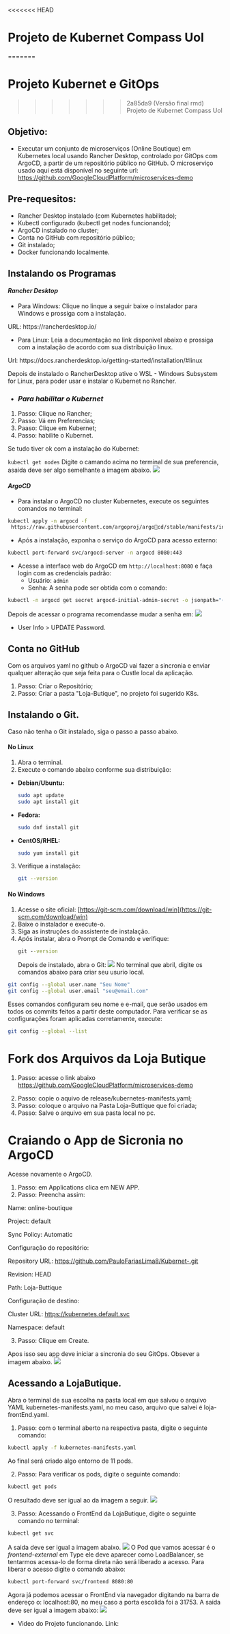 <<<<<<< HEAD
# Projeto de Kubernet Compass Uol
=======
# Projeto Kubernet e GitOps
>>>>>>> 2a85da9 (Versão final rmd)
Projeto de Kubernet Compass Uol

## Objetivo: 
- Executar um conjunto de microserviços (Online Boutique) em Kubernetes 
local usando Rancher Desktop, controlado por GitOps com ArgoCD, a partir de 
um repositório público no GitHub.
O microserviço usado aqui está disponível no seguinte url: 
https://github.com/GoogleCloudPlatform/microservices-demo

## Pre-requesitos: 

- Rancher Desktop instalado (com Kubernetes habilitado);
- Kubectl configurado (kubectl get nodes funcionando);
- ArgoCD instalado no cluster;
- Conta no GitHub com repositório público;
- Git instalado;
- Docker funcionando localmente.

## Instalando os Programas 

#### *Rancher Desktop*

- Para Windows: Clique no linque a seguir baixe o instalador para Windows e prossiga com a instalação.
<p> URL:
https://rancherdesktop.io/ 

- Para Linux: Leia a documentação no link disponivel abaixo e prossiga com a instalação de acordo com sua distribuição linux.
<p>
Url: https://docs.rancherdesktop.io/getting-started/installation/#linux
<p>
Depois de instalado o RancherDesktop ative o WSL - Windows Subsystem for Linux, para poder usar e instalar o Kubernet no Rancher. 
<p>

- ### *Para habilitar o Kubernet*
 1. Passo: Clique no Rancher;
 2. Passo: Vá em Preferencias;
 3. Paaso: Clique em Kubernet;
 4. Passo: habilite o Kubernet.

 Se tudo tiver ok com a instalação do Kubernet:

 ```kubectl get nodes```
 Digite o camando acima no terminal de sua preferencia, asaida deve ser algo semelhante a imagem abaixo. 
 ![](img/image2.png)

#### *ArgoCD*
- Para instalar o ArgoCD no cluster Kubernetes, execute os seguintes comandos no terminal:

```bash kubectl create namespace argocd 
kubectl apply -n argocd -f
 https://raw.githubusercontent.com/argoproj/argo￾cd/stable/manifests/install.yaml
```
- Após a instalação, exponha o serviço do ArgoCD para acesso externo:

```bash 
kubectl port-forward svc/argocd-server -n argocd 8080:443
```
- Acesse a interface web do ArgoCD em `http://localhost:8080` e faça login com as credenciais padrão:
  - Usuário: `admin`
  - Senha: A senha pode ser obtida com o comando:
  
```bash 
kubectl -n argocd get secret argocd-initial-admin-secret -o jsonpath="{.data.password}" | base64 -d; echo
```
Depois de acessar o programa recomendasse mudar a senha em: 
![](img/image3.png)
- User Info > UPDATE Password. 

## Conta no GitHub
 Com os arquivos yaml no github o ArgoCD vai fazer a sincronia e enviar qualquer alteração que seja feita para o Custle local da aplicação. <p>
 1. Passo: Criar o Repositório;
 2. Passo: Criar a pasta  "Loja-Butique", no projeto foi sugerido K8s.

 ## Instalando o Git.
 Caso não tenha o Git instalado, siga o passo a passo abaixo.
 <p>

#### **No Linux**

1. Abra o terminal.
2. Execute o comando abaixo conforme sua distribuição:

- **Debian/Ubuntu:**
  ```bash
  sudo apt update
  sudo apt install git
  ```

- **Fedora:**
  ```bash
  sudo dnf install git
  ```

- **CentOS/RHEL:**
  ```bash
  sudo yum install git
  ```

3. Verifique a instalação:
   ```bash
   git --version
   ```

#### **No Windows**

1. Acesse o site oficial: [https://git-scm.com/download/win](https://git-scm.com/download/win)
2. Baixe o instalador e execute-o.
3. Siga as instruções do assistente de instalação.
4. Após instalar, abra o Prompt de Comando e verifique:
   ```cmd
   git --version
   ```
   Depois de instalado, abra o Git: 
   ![](img/image4.png)
   No terminal que abril, digite os comandos abaixo para criar seu usurio local.
  ```bash
  git config --global user.name "Seu Nome"
  git config --global user.email "seu@email.com"
  ```
  Esses comandos configuram seu nome e e-mail, que serão usados em todos os commits feitos a partir deste computador. Para verificar se as configurações foram aplicadas corretamente, execute:

  ```bash
  git config --global --list
  ```
# Fork dos Arquivos da Loja Butique

1. Passo: acesse o link abaixo
https://github.com/GoogleCloudPlatform/microservices-demo
<p>

 2. Passo: copie o aquivo de release/kubernetes-manifests.yaml;
 3. Passo: coloque o arquivo na Pasta Loja-Buttique que foi criada;
 4. Passo: Salve o arquivo em sua pasta local no pc. 

 # Craiando o App de Sicronia no ArgoCD
 Acesse novamente o ArgoCD.
 1. Passo: em Applications clica em NEW APP.
 2. Passo: Preencha assim:

Name: online-boutique

Project: default

Sync Policy: Automatic

Configuração do repositório: 

Repository URL: https://github.com/PauloFariasLima8/Kubernet-.git

Revision: HEAD

Path: Loja-Buttique

Configuração de destino:

Cluster URL: https://kubernetes.default.svc

Namespace: default

3. Passo: Clique em Create.

Apos isso seu app deve iniciar a sincronia do seu GitOps. 
Obsever a imagem abaixo.
![](img/image5.png)

## Acessando a LojaButique.
Abra o terminal de sua escolha na pasta local em que salvou o arquivo YAML kubernetes-manifests.yaml, no meu caso, arquivo que salvei é loja-frontEnd.yaml.

1. Passo: com o terminal aberto na respectiva pasta, digite o seguinte comando: 
 ```Bash 
 kubectl apply -f kubernetes-manifests.yaml
 ```
 Ao final será criado algo entorno de 11 pods. 

 2. Passo: Para verificar os pods, digite o seguinte comando:

 ``` Bash 
 kubectl get pods
 ```
 O resultado deve ser igual ao da imagem a seguir.
 ![](img/image6.png)

 3. Passo: Acessando o FrontEnd da LojaButique, digite o seguinte comando no terminal:

 ``` Bash 
 kubectl get svc 
 ```
 A saida deve ser igual a imagem abaixo.
 ![](img/image7.png)
 O Pod que vamos acessar é o *frontend-external* em Type ele deve aparecer como LoadBalancer, se tentarmos acessa-lo de forma direta não será liberado a acesso. Para liberar o acesso digite o comando abaixo:
 ```Bash 
 kubectl port-forward svc/frontend 8080:80
 ``` 
Agora já podemos acessar o FrontEnd via navegador digitando na barra de endereço o: localhost:80, no meu caso a porta escolida foi a 31753.
A saida deve ser igual a imagem abaixo:
![](img/image8.png)

- Video do Projeto funcionando.
Link: 


